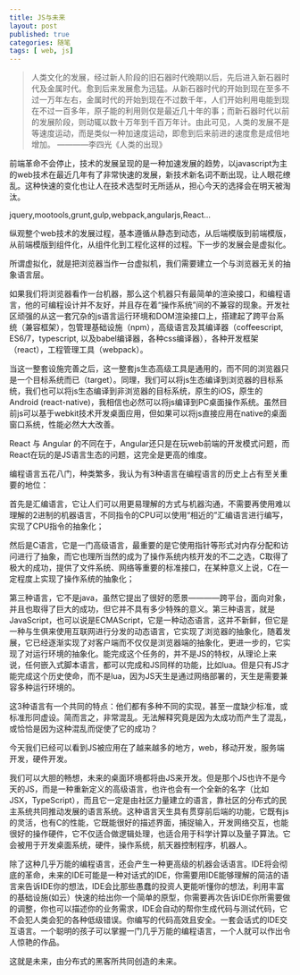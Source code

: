 ```yaml
---
title: JS与未来
layout: post
published: true
categories: 随笔
tags: [ web, js]
---
```


> 人类文化的发展，经过新人阶段的旧石器时代晚期以后，先后进入新石器时代及金属时代。愈到后来发展愈为迅猛。从新石器时代的开始到现在至多不过一万年左右，金属时代的开始到现在不过数千年，人们开始利用电能到现在不过一百多年，原子能的利用则仅是最近几十年的事；而新石器时代以前的发展阶段，则动辄以数十万年到千百万年计。由此可见，人类的发展不是等速度运动，而是类似一种加速度运动，即愈到后来前进的速度愈是成倍地增加。 ————李四光《人类的出现》


前端革命不会停止，技术的发展呈现的是一种加速发展的趋势，以javascript为主的web技术在最近几年有了非常快速的发展，新技术新名词不断出现，让人眼花缭乱。这种快速的变化也让人在技术选型时无所适从，担心今天的选择会在明天被淘汰。

jquery,mootools,grunt,gulp,webpack,angularjs,React...

纵观整个web技术的发展过程，基本遵循从静态到动态，从后端模版到前端模版，从前端模版到组件化，从组件化到工程化这样的过程。下一步的发展会是虚拟化。

所谓虚拟化，就是把浏览器当作一台虚拟机，我们需要建立一个与浏览器无关的抽象语言层。

如果我们将浏览器看作一台机器，那么这个机器只有最简单的渲染接口，和编程语言，他的可编程设计并不友好，并且存在着“操作系统”间的不兼容的现象。开发社区顽强的从这一套冗杂的js语言运行环境和DOM渲染接口上，搭建起了跨平台系统（兼容框架），包管理基础设施（npm），高级语言及其编译器（coffeescript, ES6/7，typescript, 以及babel编译器，各种css编译器），各种开发框架（react），工程管理工具（webpack）。

当这一整套设施完善之后，这一整套js生态高级工具是通用的，而不同的浏览器只是一个目标系统而已（target）。同理，我们可以将js生态编译到浏览器的目标系统，我们也可以将js生态编译到非浏览器的目标系统，原生的iOS，原生的Android (react-native)，我相信也必然可以将js编译到PC桌面操作系统。虽然目前js可以基于webkit技术开发桌面应用，但如果可以将js直接应用在native的桌面窗口系统，性能必然大大改善。

React 与 Angular 的不同在于，Angular还只是在玩web前端的开发模式问题，而React在玩的是JS语言生态的问题，这完全是更高的维度。

编程语言五花八门，种类繁多，我认为有3种语言在编程语言的历史上占有至关重要的地位：

首先是汇编语言，它让人们可以用更易理解的方式与机器沟通，不需要再使用难以理解的2进制的机器语言，不同指令的CPU可以使用“相近的”汇编语言进行编写，实现了CPU指令的抽象化；

然后是C语言，它是一门高级语言，最重要的是它使用指针等形式对内存分配和访问进行了抽象，而它也理所当然的成为了操作系统内核开发的不二之选，C取得了极大的成功，提供了文件系统、网络等重要的标准接口，在某种意义上说，C在一定程度上实现了操作系统的抽象化；

第三种语言，它不是java，虽然它提出了很好的愿景————跨平台，面向对象，并且也取得了巨大的成功，但它并不具有多少特殊的意义。第三种语言，就是JavaScript，也可以说是ECMAScript，它是一种动态语言，这并不新鲜，但它是一种与生俱来使用互联网进行分发的动态语言，它实现了浏览器的抽象化，随着发展，它已经逐渐实现了对客户端而不仅仅是浏览器端的抽象化，更进一步的，它实现了对运行环境的抽象化。能完成这个任务的，并不是JS的特权，从理论上来说，任何嵌入式脚本语言，都可以完成和JS同样的功能，比如lua。但是只有JS才能完成这个历史使命，而不是lua，因为JS天生是通过网络部署的，天生是需要兼容多种运行环境的。

这3种语言有一个共同的特点：他们都有多种不同的实现，甚至一度缺少标准，或标准形同虚设。简而言之，非常混乱。无法解释究竟是因为太成功而产生了混乱，或恰恰是因为这种混乱而促使了它的成功？

今天我们已经可以看到JS被应用在了越来越多的地方，web，移动开发，服务端开发，硬件开发。

我们可以大胆的畅想，未来的桌面环境都将由JS来开发。但是那个JS也许不是今天的JS，而是一种重新定义的高级语言，也许也会有一个全新的名字（比如JSX，TypeScript），而且它一定是由社区力量建立的语言，靠社区的分布式的民主系统共同推动发展的语言系统。这种语言天生具有贯穿前后端的功能，它既有js的灵活，也有C的性能，它既能很好的描述界面，捕捉输入，开发网络交互，也能很好的操作硬件，它不仅适合做逻辑处理，也适合用于科学计算以及量子算法。它会被用于开发桌面系统，硬件，操作系统，航天器控制程序，机器人。

除了这种几乎万能的编程语言，还会产生一种更高级的机器会话语言。IDE将会彻底的革命，未来的IDE可能是一种对话式的IDE，你需要用IDE能够理解的简洁的语言来告诉IDE你的想法，IDE会比那些愚蠢的投资人更能听懂你的想法，利用丰富的基础设施(如云）快速的给出你一个简单的原型，你需要再次告诉IDE你所需要做的调整，你也可以描述你的业务需求，IDE会自动的帮你生成代码与测试代码，它不会犯人类会犯的各种低级错误。你编写的代码高效且安全。一套会话式的IDE交互语言。一个聪明的孩子可以掌握一门几乎万能的编程语言，一个人就可以作出令人惊艳的作品。

这就是未来，由分布式的黑客所共同创造的未来。
